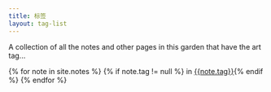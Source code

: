 ```yaml
---
title: 标签
layout: tag-list
--- 
```

A collection of all the notes and other pages in this garden that have the art tag...

{% for note in site.notes %}
{% if note.tag != null %} in  <a href="/{{ note.tag }}" class="internal-link">{{note.tag}}</a>{% endif %}
{% endfor %}
